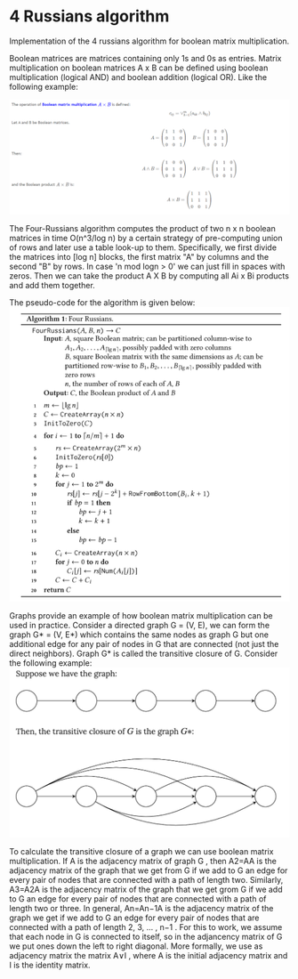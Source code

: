 # 4 Russians algorithm
Implementation of the 4 russians algorithm for boolean matrix multiplication.

Boolean matrices are matrices containing only 1s and 0s as entries. Matrix multiplication on boolean matrices A x B can be defined using boolean multiplication (logical AND) and boolean addition (logical OR). Like the following example: 

![alt text](https://github.com/panoskazantzis/4-russians-algorithm/blob/main/assets/boolean_multiplication.png?raw=true)


The Four-Russians algorithm computes the product of two n x n boolean matrices in time O(n^3/log n) by a certain strategy of pre-computing union of rows and later use a table look-up to them. Specifically, we first divide the matrices into [log n] blocks, the first matrix "A" by columns and the second "B" by rows. In case 'n mod logn > 0' we can just fill in spaces with zeros. Then we can take the product A X B by computing all Ai x Bi products and add them together.

The pseudo-code for the algorithm is given below:
![alt text](https://github.com/panoskazantzis/4-russians-algorithm/blob/main/assets/4-russians-algo.png?raw=true)

Graphs provide an example of how boolean matrix multiplication can be used in practice. Consider a directed graph G = (V, E), we can form the graph G* = (V, E*) which contains the same nodes as graph G but one additional edge for any pair of nodes in G that are connected (not just the direct neighbors). Graph G* is called the transitive closure of G.
Consider the following example:
![alt text](https://github.com/panoskazantzis/4-russians-algorithm/blob/main/assets/graph_4_russians.png?raw=true)

To calculate the transitive closure of a graph we can use boolean matrix multiplication. If A
 is the adjacency matrix of graph G
, then A2=AA
 is the adjacency matrix of the graph that we get from G
 if we add to G
 an edge for every pair of nodes that are connected with a path of length two. Similarly, A3=A2A
 is the adjacency matrix of the graph that we get grom G
 if we add to G
 an edge for every pair of nodes that are connected with a path of length two or three. In general, An=An−1A
 is the adjacency matrix of the graph we get if we add to G
 an edge for every pair of nodes that are connected with a path of length 2, 3, …
, n−1
. For this to work, we assume that each node in G
 is connected to itself, so in the adjancency matrix of G
 we put ones down the left to right diagonal. More formally, we use as adjacency matrix the matrix A∨I
, where A
 is the initial adjacency matrix and I
 is the identity matrix.
